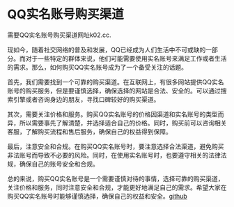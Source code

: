 # QQ实名账号购买渠道

需要QQ实名账号购买渠道网址k02.cc.

现如今，随着社交网络的普及和发展，QQ已经成为人们生活中不可或缺的一部分。而对于一些特定的群体来说，他们可能需要使用实名账号来满足工作或者生活的需求。那么，如何购买QQ实名账号成为了一个备受关注的话题。

首先，我们需要找到一个可靠的购买渠道。在互联网上，有很多网站提供QQ实名账号的购买服务，但是要谨慎选择，确保选择的网站是合法、安全的。可以通过搜索引擎或者咨询身边的朋友，寻找口碑较好的购买渠道。

其次，需要关注价格和服务。购买QQ实名账号的价格因渠道和实名账号的类型而异，所以需要事先了解清楚，并选择适合自己的价格。同时，购买前可以咨询相关客服，了解购买流程和售后服务，确保自己的权益得到保障。

最后，注意安全和合规。在购买QQ实名账号时，要注意选择合法渠道，避免购买非法账号而导致不必要的风险。同时，在使用实名账号时，也要遵守相关的法律法规，确保自己的账号安全和合规。

总的来说，购买QQ实名账号是一个需要谨慎对待的事情，选择可靠的购买渠道，关注价格和服务，同时注意安全和合规，才能更好地满足自己的需求。希望大家在购买QQ实名账号时能够谨慎选择，确保自己的权益和安全。[github](https://github.com)